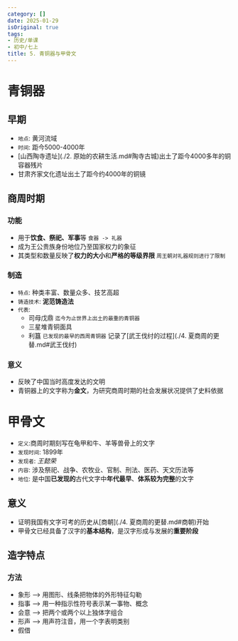 ```yaml
---
category: []
date: 2025-01-29
isOriginal: true
tags:
- 历史/单课
- 初中/七上
title: 5. 青铜器与甲骨文
---
```

# 青铜器
## 早期
- `地点`: 黄河流域
- `时间`: 距今5000-4000年
- [山西陶寺遗址](./2. 原始的农耕生活.md#陶寺古城)出土了距今4000多年的铜容器残片
- 甘肃齐家文化遗址出土了距今约4000年的铜镜
## 商周时期
### 功能
- 用于**饮食、祭祀、军事**等 `食器 -> 礼器` 
- 成为王公贵族身份地位乃至国家权力的象征
- 其类型和数量反映了**权力的大小**和**严格的等级界限** `周王朝对礼器规则进行了限制`
### 制造
- `特点`: 种类丰富、数量众多、技艺高超
- `铸造技术`: **泥范铸造法**
- `代表`:
    - 司母戊鼎 `迄今为止世界上出土的最重的青铜器`
    - 三星堆青铜面具 
    - 利簋 `已发现的最早的西周青铜器` 记录了[武王伐纣的过程](./4. 夏商周的更替.md#武王伐纣)
### 意义
- 反映了中国当时高度发达的文明
- 青铜器上的文字称为**金文**，为研究商周时期的社会发展状况提供了史料依据
# 甲骨文
- `定义`:商周时期刻写在龟甲和牛、羊等兽骨上的文字
- `发现时间`: 1899年
- `发现者`: *王懿荣*
- `内容`: 涉及祭祀、战争、农牧业、官制、刑法、医药、天文历法等
- `地位`: 是中国**已发现的**古代文字中**年代最早**、**体系较为完整**的文字
## 意义
- 证明我国有文字可考的历史从[商朝](./4. 夏商周的更替.md#商朝)开始
- 甲骨文已经具备了汉字的**基本结构**，是汉字形成与发展的**重要阶段**
## 造字特点
### 方法
- 象形 --> 用图形、线条把物体的外形特征勾勒
- 指事 --> 用一种指示性符号表示某一事物、概念
- 会意 --> 把两个或两个以上独体字组合
- 形声 --> 用声符注音，用一个字表明类别
- 假借